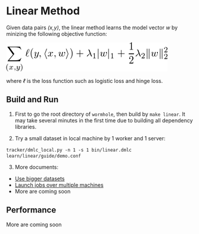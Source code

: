 # Linear Method

Given data pairs *(x,y)*, the linear method learns the model vector *w* by minizing the
following objective function:

![obj](guide/obj.png)

where *ℓ* is the loss function such as logistic loss and hinge loss.


## Build and Run

1. First to go the root directory of `wormhole`, then build by `make linear`. It
may take several minutes in the first time due to building all dependency libraries.

2. Try a small dataset in local machine by 1 worker and 1 server:

```
tracker/dmlc_local.py -n 1 -s 1 bin/linear.dmlc learn/linear/guide/demo.conf
```

3. More documents:

- [Use bigger datasets](../../docs/data.md)
- [Launch jobs over multiple machines](../../docs/run.md)
- More are coming soon

## Performance

More are coming soon
